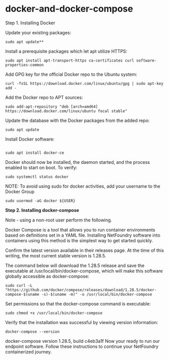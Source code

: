 # docker-and-docker-compose

Step 1. Installing Docker 

Update your existing packages:

```
sudo apt update**
```

Install a prerequisite packages which let apt utilize HTTPS:

```
sudo apt install apt-transport-https ca-certificates curl software-properties-common
```

Add GPG key for the official Docker repo to the Ubuntu system:


```
curl -fsSL https://download.docker.com/linux/ubuntu/gpg | sudo apt-key add -
```

Add the Docker repo to APT sources:

```
sudo add-apt-repository "deb [arch=amd64] https://download.docker.com/linux/ubuntu focal stable"
```

Update the  database with the Docker packages from the added repo:

```
sudo apt update
```

Install Docker software:
```

sudo apt install docker-ce
```

Docker should now be installed, the daemon started, and the process enabled to start on boot. To verify:
```
sudo systemctl status docker
 ```


NOTE: To avoid using sudo for docker activities, add your username to the Docker Group
```
sudo usermod -aG docker ${USER}
```
 

**Step 2. Installing docker-compose**

Note - using a non-root user perform the following.

Docker Compose is a tool that allows you to run container environments based on definitions set in a YAML file.  Installing NetFoundry software into containers using this method is the simplest way to get started quickly.

Confirm the latest version available in their releases page. At the time of this writing, the most current stable version is 1.28.5.

The command below will download the 1.28.5 release and save the executable at /usr/local/bin/docker-compose, which will make this software globally accessible as docker-compose:

```
sudo curl -L "https://github.com/docker/compose/releases/download/1.28.5/docker-compose-$(uname -s)-$(uname -m)" -o /usr/local/bin/docker-compose
```

Set permissions so that the docker-compose command is executable:

```
sudo chmod +x /usr/local/bin/docker-compose
```

Verify that the installation was successful by viewing version information:

```
docker-compose --version
```

docker-compose version 1.28.5, build c4eb3a1f
Now your ready to run our endpoint software. Follow these instructions to continue your NetFoundry containerized journey.
